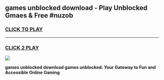 
## games unblocked download - Play Unblocked Gmaes & Free #nuzob
<h3>
<a href="https://premium.freeplayer.one?title=games_unblocked_download&ref=01M">CLICK TO PLAY</a></h3>
<hr>

<h3>
<a href="https://premium.freeplayer.one?title=games_unblocked_download&ref=01M">CLICK 2 PLAY</a>
  
</h3>

<a href="https://premium.freeplayer.one?title=games_unblocked_download&ref=01M"><img src="https://clearcache.store/games.png"></a>


**games unblocked download games unblocked: Your Gateway to Fun and Accessible Online Gaming**
